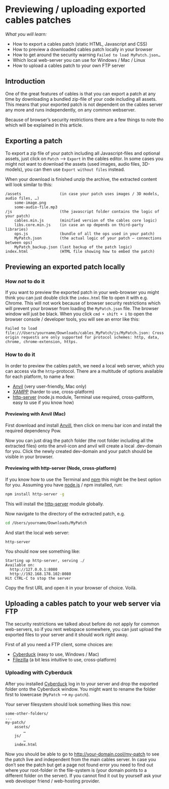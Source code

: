 # Previewing / uploading exported cables patches

*What you will learn:*  

- How to export a cables patch (static HTML, Javascript and CSS)
- How to preview a downloaded cables patch locally in your browser
- How to get around the security warning `Failed to load MyPatch.json…`
- Which local web-server you can use for Windows / Mac / Linux
- How to upload a cables patch to your own FTP server

## Introduction

One of the great features of cables is that you can export a patch at any time by downloading a bundled zip-file of your code including all assets. This means that your exported patch is not dependent on the cables server any more and runs independently, on any common webserver.  

Because of browser’s security restrictions there are a few things to note tho which will be explained in this article.

## Exporting a patch

To export a zip file of your patch including all Javascript-files and optional assets, just click on `Patch` —> `Export` in the cables editor. In some cases you might not want to download the assets (used images, audio files, 3D-models), you can then use `Export without files` instead.  

When your download is finished unzip the archive, the extracted content will look similar to this:

```
/assets					(in case your patch uses images / 3D models, audio files, …)
	some-image.png
	some-audio-file.mp3
/js						(the javascript folder contains the logic of your patch)
	cables.min.js		(minified version of the cables core logic)
	libs.core.min.js	(in case an op depends on third-party libraries)
	ops.js				(bundle of all the ops used in your patch)
	MyPatch.json		(the actual logic of your patch – connections between ops)
    MyPatch_backup.json	(last backup of the patch logic)
index.html				(HTML file showing how to embed the patch)

```

## Previewing an exported patch locally

### How _not_ to do it

If you want to preview the exported patch in your web-browser you might think you can just double click the `index.html` file to open it with e.g. Chrome. This will not work because of browser security restrictions which will prevent your browser from loading the `MyPatch.json` file. The browser window will just be black. When you click `cmd + shift + i` to open the browser console / developer tools, you will see an error like this:

```
Failed to load file:///Users/yourname/Downloads/cables_MyPatch/js/MyPatch.json: Cross origin requests are only supported for protocol schemes: http, data, chrome, chrome-extension, https.
```

### How to do it

In order to preview the cables patch, we need a local web server, which you can access via the `http`-protocol. There are a multitude of options available for each platform, to name a few:

- [Anvil](https://anvilformac.com) (very user-friendly, Mac only)
- [XAMPP](https://www.apachefriends.org/de/index.html) (harder to use, cross-platform)
- [http-server](https://www.npmjs.com/package/http-server) (node.js module, Terminal use required, cross-paltform, easy to use if you know how)

#### Previewing with Anvil (Mac)

First download and install [Anvill](https://anvilformac.com/), then click on menu bar icon and install the required dependency Pow.

Now you can just drag the patch folder (the root folder including all the extracted files) onto the anvil-icon and anvil will create a local .dev-domain for you. Click the newly created dev-domain and your patch should be visible in your browser.

#### Previewing with http-server (Node, cross-platform)

If you know how to use the Terminal and [npm](https://www.npmjs.com/) this might be the best option for you. Assuming you have [node.js](https://nodejs.org/en/) / npm installed, run:

```Bash
npm install http-server -g
```

This will install the [http-server](https://www.npmjs.com/package/http-server) module globally.

Now navigate to the directory of the extracted patch, e.g. 

```Bash
cd /Users/yourname/Downloads/MyPatch
```

And start the local web server:

```
http-server
```

You should now see something like:

```
Starting up http-server, serving ./
Available on:
  http://127.0.0.1:8080
  http://192.168.178.102:8080
Hit CTRL-C to stop the server
```

Copy the first URL and open it in your browser of choice. Voilà.

## Uploading a cables patch to your web server via FTP

The security restrictions we talked about before do not apply for common web-servers, so if you rent webspace somewhere, you can just upload the exported files to your server and it should work right away.

First of all you need a FTP client, some choices are:

- [Cyberduck](https://cyberduck.io) (easy to use, Windows / Mac) 
- [Filezilla](https://filezilla-project.org/) (a bit less intuitive to use, cross-platform)

### Uploading with Cyberduck

After you installed [Cyberduck](https://cyberduck.io) log in to your server and drop the exported folder onto the Cyberduck window. You might want to rename the folder first to lowercase (`MyPatch` —> `my-patch`).

Your server filesystem should look something likes this now:

```
some-other-folders/
...
my-patch/
	assets/
	    …
	js/
	    …
	index.html
```

Now you should be able to go to http://your-domain.cool/my-patch to see the patch live and independent from the main cables server. In case you don’t see the patch but get a page not found error you need to find out where your root-folder in the file-system is (your domain points to a different folder on the server). If you cannot find it out by yourself ask your web developer friend / web-hosting provider.

